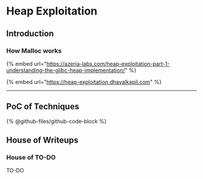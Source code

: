 # Heap Exploitation

## Introduction

### How Malloc works

{% embed url="https://azeria-labs.com/heap-exploitation-part-1-understanding-the-glibc-heap-implementation/" %}

{% embed url="https://heap-exploitation.dhavalkapil.com" %}

***

## PoC of Techniques

{% @github-files/github-code-block %}

## House of Writeups

### House of TO-DO

TO-DO
